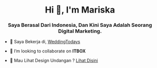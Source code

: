 <h1 align="center">Hi 👋, I'm Mariska</h1>
<h3 align="center">Saya Berasal Dari Indonesia, Dan Kini Saya Adalah Seorang Digital Marketing.</h3>

- 🔭 Saya Bekerja di, [WeddingTodays](https://weddingtodays.com/)

- 👯 I’m looking to collaborate on **ITBOX**

- 🤝 Mau Lihat Design Undangan ? [Lihat Disini](https://weddingtodays.com/tema)
